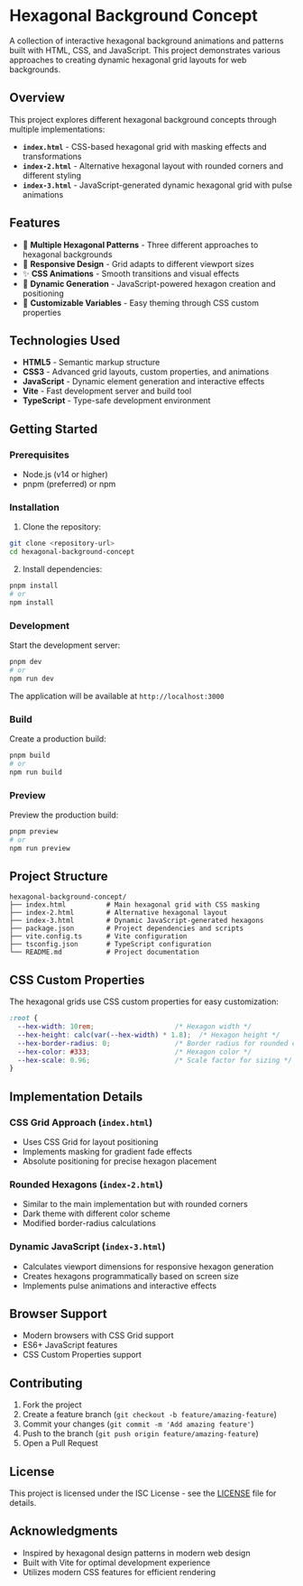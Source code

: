 # Hexagonal Background Concept

A collection of interactive hexagonal background animations and patterns built with HTML, CSS, and JavaScript. This project demonstrates various approaches to creating dynamic hexagonal grid layouts for web backgrounds.

## Overview

This project explores different hexagonal background concepts through multiple implementations:

- **`index.html`** - CSS-based hexagonal grid with masking effects and transformations
- **`index-2.html`** - Alternative hexagonal layout with rounded corners and different styling
- **`index-3.html`** - JavaScript-generated dynamic hexagonal grid with pulse animations

## Features

- 🎨 **Multiple Hexagonal Patterns** - Three different approaches to hexagonal backgrounds
- 📱 **Responsive Design** - Grid adapts to different viewport sizes
- ✨ **CSS Animations** - Smooth transitions and visual effects
- 🎯 **Dynamic Generation** - JavaScript-powered hexagon creation and positioning
- 🌈 **Customizable Variables** - Easy theming through CSS custom properties

## Technologies Used

- **HTML5** - Semantic markup structure
- **CSS3** - Advanced grid layouts, custom properties, and animations
- **JavaScript** - Dynamic element generation and interactive effects
- **Vite** - Fast development server and build tool
- **TypeScript** - Type-safe development environment

## Getting Started

### Prerequisites

- Node.js (v14 or higher)
- pnpm (preferred) or npm

### Installation

1. Clone the repository:
```bash
git clone <repository-url>
cd hexagonal-background-concept
```

2. Install dependencies:
```bash
pnpm install
# or
npm install
```

### Development

Start the development server:
```bash
pnpm dev
# or
npm run dev
```

The application will be available at `http://localhost:3000`

### Build

Create a production build:
```bash
pnpm build
# or
npm run build
```

### Preview

Preview the production build:
```bash
pnpm preview
# or
npm run preview
```

## Project Structure

```
hexagonal-background-concept/
├── index.html          # Main hexagonal grid with CSS masking
├── index-2.html        # Alternative hexagonal layout
├── index-3.html        # Dynamic JavaScript-generated hexagons
├── package.json        # Project dependencies and scripts
├── vite.config.ts      # Vite configuration
├── tsconfig.json       # TypeScript configuration
└── README.md           # Project documentation
```

## CSS Custom Properties

The hexagonal grids use CSS custom properties for easy customization:

```css
:root {
  --hex-width: 10rem;                    /* Hexagon width */
  --hex-height: calc(var(--hex-width) * 1.8);  /* Hexagon height */
  --hex-border-radius: 0;                /* Border radius for rounded corners */
  --hex-color: #333;                     /* Hexagon color */
  --hex-scale: 0.96;                     /* Scale factor for sizing */
}
```

## Implementation Details

### CSS Grid Approach (`index.html`)
- Uses CSS Grid for layout positioning
- Implements masking for gradient fade effects
- Absolute positioning for precise hexagon placement

### Rounded Hexagons (`index-2.html`)
- Similar to the main implementation but with rounded corners
- Dark theme with different color scheme
- Modified border-radius calculations

### Dynamic JavaScript (`index-3.html`)
- Calculates viewport dimensions for responsive hexagon generation
- Creates hexagons programmatically based on screen size
- Implements pulse animations and interactive effects

## Browser Support

- Modern browsers with CSS Grid support
- ES6+ JavaScript features
- CSS Custom Properties support

## Contributing

1. Fork the project
2. Create a feature branch (`git checkout -b feature/amazing-feature`)
3. Commit your changes (`git commit -m 'Add amazing feature'`)
4. Push to the branch (`git push origin feature/amazing-feature`)
5. Open a Pull Request

## License

This project is licensed under the ISC License - see the [LICENSE](LICENSE) file for details.

## Acknowledgments

- Inspired by hexagonal design patterns in modern web design
- Built with Vite for optimal development experience
- Utilizes modern CSS features for efficient rendering
